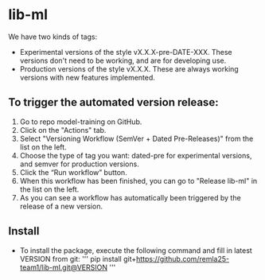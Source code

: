 # lib-ml
We have two kinds of tags: 
- Experimental versions of the style vX.X.X-pre-DATE-XXX. These versions don't need to be working, and are for developing use.
- Production versions of the style vX.X.X. These are always working versions with new features implemented.

## To trigger the automated version release:
1) Go to repo model-training on GitHub.
2) Click on the "Actions" tab.
3) Select "Versioning Workflow (SemVer + Dated Pre-Releases)" from the list on the left.
4) Choose the type of tag you want: dated-pre for experimental versions, and semver for production versions.
5) Click the “Run workflow” button.
6) When this workflow has been finished, you can go to "Release lib-ml" in the list on the left.
7) As you can see a workflow has automatically been triggered by the release of a new version.

## Install
- To install the package, execute the following command and fill in latest VERSION from git:
    '''
    pip install git+https://github.com/remla25-team1/lib-ml.git@VERSION
    '''